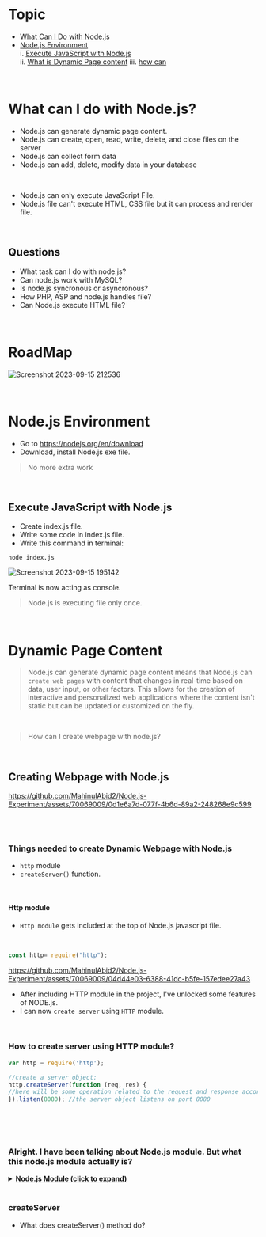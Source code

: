 # Topic
* [What Can I Do with Node.js](#what-can-i-do-with-nodejs) <br>
* [Node.js Environment](#nodejs-environment) <br>
        i. [Execute JavaScript with Node.js](#execute-javascript-with-nodejs) <br>
        ii. [What is Dynamic Page content](#dynamic-page-content)
        iii. [how can ](#creating-webpage-with-nodejs)



<br>



# What can I do with Node.js?

* Node.js can generate dynamic page content.
* Node.js can create, open, read, write, delete, and close files on the server
* Node.js can collect form data
* Node.js can add, delete, modify data in your database

<br>

* Node.js can only execute JavaScript File.
* Node.js file can't execute HTML, CSS file but it can process and render file.

<br>

 ## Questions
* What task can I do with node.js?
* Can node.js work with MySQL?
* Is node.js syncronous or asyncronous?
* How PHP, ASP and node.js handles file?
* Can Node.js execute HTML file?

<br>

# RoadMap
![Screenshot 2023-09-15 212536](https://github.com/MahinulAbid2/Node.js-Experiment/assets/70069009/884c571e-46f9-4896-abc9-c590bfae903c)


<br>

# Node.js Environment
* Go to https://nodejs.org/en/download
* Download, install Node.js exe file.
> No more extra work

<br>

## Execute JavaScript with Node.js
* Create index.js file.
* Write some code in index.js file.
* Write this command in terminal:
```console
node index.js
```

![Screenshot 2023-09-15 195142](https://github.com/MahinulAbid2/Node.js-Experiment/assets/70069009/5b706a96-3e73-4b77-bff6-125a91bf8492)

Terminal is now acting as console. 

> Node.js is executing file only once.


<br>



# Dynamic Page Content
> Node.js can generate dynamic page content means that Node.js can `create web pages` with content that changes in real-time based on data, user input, or other factors. This allows for the creation of interactive and personalized web applications where the content isn't static but can be updated or customized on the fly.

<br>



> How can I create webpage with node.js?

<br>

## Creating Webpage with Node.js


https://github.com/MahinulAbid2/Node.js-Experiment/assets/70069009/0d1e6a7d-077f-4b6d-89a2-248268e9c599


<br>
<br>

### Things needed to create Dynamic Webpage with Node.js
* `http` module
* `createServer()` function.

<br>



#### Http module 
* `Http module` gets included at the top of Node.js javascript file.

  <br>
  


```javascript
const http= require("http");
```
https://github.com/MahinulAbid2/Node.js-Experiment/assets/70069009/04d44e03-6388-41dc-b5fe-157edee27a43


* After including HTTP module in the project, I've unlocked some features of NODE.js.
* I can now `create server` using `HTTP` module.

<br>

### How to create server using HTTP module?

```javascript
var http = require('http');

//create a server object:
http.createServer(function (req, res) {
//here will be some operation related to the request and response according to the request.
}).listen(8080); //the server object listens on port 8080
```
<br>
<br>
<br>

### Alright. I have been talking about Node.js module. But what this node.js module actually is?

<details>
<summary> <ins> <b>Node.js Module (click to expand)</b> </ins></summary>


  # what is Node.js Module?

  * Up above in the example, first I used `const http = require('http');`
  * Fun Fact: The `require function` is specific to Node.js. I can not use it in normal javascript which runs in the browser.
  * Think this `http` as an object. If this `http` object has a method(function) name `greet`, How would I execute/call the method(function)?
  * `http.greet()` - this is how to call the method which is in http object.
  * <ins> Again, this is just imaginary example. </ins>

```javascript
const http= require("http");
// imported the http object.
// now that object has a method named "createServer()" which takes a function as parameter.

http.createServer("this takes an anonymous function as parameter");

http.createServer(("this anonymoys function takes two parameter")=>{});
// first parameter is the "request" parameter. which is an object.
// second parameter is "response" object.
// NOTE THAT: both the parameters are OBJECT.


``` 
</details>


<br>

### createServer
* What does createServer() method do?

